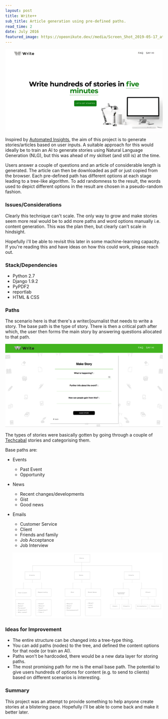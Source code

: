 ```yaml
---
layout: post
title: Write++
sub_title: Article generation using pre-defined paths.
read_time: 2
date: July 2016
featured_image: https://opeonikute.dev//media/Screen_Shot_2019-05-17_at_17-b91e7ca1-7408-48c4-9d4d-34cfbe5febfc.22.51.png
---
```


![](/media/Screen_Shot_2019-05-17_at_17-b91e7ca1-7408-48c4-9d4d-34cfbe5febfc.22.51.png)

Inspired by [Automated Insights](https://automatedinsights.com/), the aim of this project is to generate stories/articles based on user inputs. A suitable approach for this would ideally be to train an AI to generate stories using Natural Language Generation (NLG), but this was ahead of my skillset (and still is) at the time. 

Users answer a couple of questions and an article of considerable length is generated. The article can then be downloaded as pdf or just copied from the browser. Each pre-defined path has different options at each stage leading to a tree-like algorithm. To add randomness to the result, the words used to depict different options in the result are chosen in a pseudo-random fashion.

### Issues/Considerations

Clearly this technique can't scale. The only way to grow and make stories seem more real would be to add more paths and word options manually i.e. content generation. This was the plan then, but clearly can't scale in hindsight.

Hopefully i'll be able to revisit this later in some machine-learning capacity. If you're reading this and have ideas on how this could work, please reach out.

### Stack/Dependencies

- Python 2.7
- Django 1.9.2
- PyPDF2
- reportlab
- HTML & CSS

### Paths

The scenario here is that there's a writer/journalist that needs to write a story. The base path is the type of story. There is then a critical path after which, the user then forms the main story by answering questions allocated to that path.

![](/media/Screen_Shot_2019-05-17_at_17-14568238-922d-4749-8a51-354bb895656b.37.09.png)

The types of stories were basically gotten by going through a couple of [Techcabal](https://techcabal.com/) stories and categorising them.

Base paths are:

- Events
    - Past Event
    - Opportunity
- News
    - Recent changes/developments
    - Gist
    - Good news
- Emails
    - Customer Service
    - Client
    - Friends and family
    - Job Acceptance
    - Job Interview

    ![](/media/flow_chart-c11f9b7c-f7d9-47b8-b60d-221672f61fcf.png)

### Ideas for Improvement

- The entire structure can be changed into a tree-type thing.
- You can add paths (nodes) to the tree, and defined the content options for that node (or train an AI).
- Paths won't be hardcoded, there would be a new data layer for storing paths.
- The most promising path for me is the email base path. The potential to give users hundreds of options for content (e.g. to send to clients) based on different scenarios is interesting.

### Summary

This project was an attempt to provide something to help anyone create stories at a blistering pace. Hopefully i'll be able to come back and make it better later.